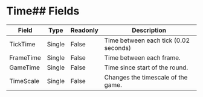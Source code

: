 # Time## Fields
|Field|Type|Readonly|Description|
|---|---|---|---|
|TickTime|Single|False|Time between each tick (0.02 seconds)|
|FrameTime|Single|False|Time between each frame.|
|GameTime|Single|False|Time since start of the round.|
|TimeScale|Single|False|Changes the timescale of the game.|
